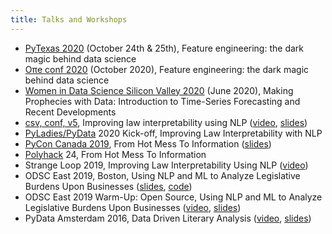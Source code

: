 ```yaml
---
title: Talks and Workshops
---
```


* [PyTexas 2020](https://www.pytexas.org/) (October 24th & 25th), Feature engineering: the dark magic behind data science
* [Oπe conf 2020](https://www.pytexas.org/) (October 2020), Feature engineering: the dark magic behind data science
* [Women in Data Science Silicon Valley 2020](https://events.sap.com/us/wids-2020-sv/en/home) (June 2020), Making Prophecies with Data: Introduction to Time-Series Forecasting and Recent Developments
* [csv, conf, v5](https://csvconf.com/), Improving law interpretability using NLP ([video](https://www.crowdcast.io/e/csvconf5-0-session-2/), [slides](https://github.com/sereprz/improving-interpretability-with-nlp/))
* [PyLadies/PyData](https://www.meetup.com/PyLadies-Toronto/) 2020 Kick-off, Improving Law Interpretability with NLP
* [PyCon Canada 2019](https://2019.pycon.ca/), From Hot Mess To Information ([slides](https://github.com/sereprz/from-hot-mess-to-information))
* [Polyhack](https://www.meetup.com/polyhackTO/) 24, From Hot Mess To Information
* Strange Loop 2019, Improving Law Interpretability Using NLP ([video](https://www.youtube.com/watch?v=c-WTaLX4QzU))
* ODSC East 2019, Boston, Using NLP and ML to Analyze Legislative Burdens Upon Businesses ([slides](https://github.com/bardess/odsc_2019_workshop/blob/master/presentations/ODSC%20East%20Workshop%20-%20Analyze%20Legislative%20Burden%20Upon%20Businesses%20Using%20NLP%20and%20ML.slides.html), [code](https://github.com/bardess/odsc_2019_workshop/tree/master/code))
* ODSC East 2019 Warm-Up: Open Source, Using NLP and ML to Analyze Legislative Burdens Upon Businesses ([video](https://learnai.odsc.com/courses/odsc-east-2019-warm-up-open-source), [slides](https://github.com/bardess/odsc_2019_workshop/blob/master/presentations/odsc_east_warmup_webinar.slides.html))
* PyData Amsterdam 2016, Data Driven Literary Analysis ([video](https://www.youtube.com/watch?v=bmzck327cro), [slides](https://github.com/sereprz/ShakespeareTextAnalysis/blob/master/presentations/pydata.key))
